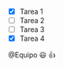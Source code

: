 <!-- Estos son estandares de Github que no lo son de markdown pero al hacer por ejemplo un readme en github se visualizara bien -->

* [x] Tarea 1
* [ ] Tarea 2
* [ ] Tarea 3
* [X] Tarea 4

<!-- O para poner emojis -->
@Equipo :smiley: :+1: